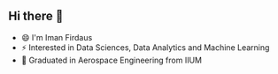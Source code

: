 ## Hi there 👋

- 😄 I'm Iman Firdaus
- ⚡ Interested in Data Sciences, Data Analytics and Machine Learning
- 👯 Graduated in Aerospace Engineering from IIUM

<!--
**imanfirdaus27/imanfirdaus27** is a ✨ _special_ ✨ repository because its `README.md` (this file) appears on your GitHub profile.

Here are some ideas to get you started:

- 😄 I'm Iman Firdaus
- ⚡ Interested in Data Sciences, Data Analytics and Machine Learning
- 🌱 I’m currently transitioning from aerospace engineering to data analytics and data science
- 👯 Graduated in Aerospace Engineering from IIUM
-->
